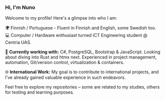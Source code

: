 ### Hi, I'm Nuno 

Welcome to my profile! Here's a glimpse into who I am:

🌍 Finnish / Portuguese - Fluent in Finnish and English, some Swedish too.   
💻 Computer / Hardware enthusiast turned ICT Engineering student @ Centria UAS.

🔧 **Currently working with:** C#, PostgreSQL, Bootstrap & JavaScript. Looking about diving into Rust and htmx next. Experienced in project management, automation, Git/version control, virtualization & containers.

🌐 **International Work:** My goal is to contribute to international projects, and I've already gained valuable experience in such endeavors.

Feel free to explore my repositories – some are related to my studies, others for testing and learning purposes.
